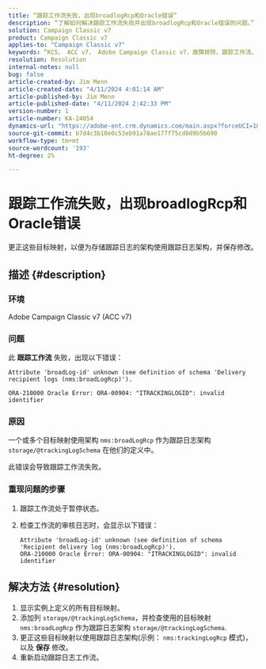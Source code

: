```yaml
---
title: “跟踪工作流失败，出现broadlogRcp和Oracle错误”
description: “了解如何解决跟踪工作流失败并出现broadlogRcp和Oracle错误的问题。”
solution: Campaign Classic v7
product: Campaign Classic v7
applies-to: "Campaign Classic v7"
keywords: “KCS， ACC v7， Adobe Campaign Classic v7，故障排除，跟踪工作流，失败， broadlogRcp，oracle，错误， storage/@trackingLogSchema”
resolution: Resolution
internal-notes: null
bug: false
article-created-by: Jim Menn
article-created-date: "4/11/2024 4:01:14 AM"
article-published-by: Jim Menn
article-published-date: "4/11/2024 2:42:33 PM"
version-number: 1
article-number: KA-24054
dynamics-url: "https://adobe-ent.crm.dynamics.com/main.aspx?forceUCI=1&pagetype=entityrecord&etn=knowledgearticle&id=3c08ec20-b8f7-ee11-a1fe-6045bd006268"
source-git-commit: b7d4c3b10e0c53eb91a78ae177f75cd0d9b5b690
workflow-type: tm+mt
source-wordcount: '193'
ht-degree: 2%

---
```


# 跟踪工作流失败，出现broadlogRcp和Oracle错误


更正这些目标映射，以便为存储跟踪日志的架构使用跟踪日志架构，并保存修改。

## 描述 {#description}


### 环境

Adobe Campaign Classic v7 (ACC v7)

### 问题

此 <b>跟踪工作流</b> 失败，出现以下错误：


```
Attribute 'broadLog-id' unknown (see definition of schema 'Delivery recipient logs (nms:broadLogRcp)').

ORA-210000 Oracle Error: ORA-00904: "ITRACKINGLOGID": invalid identifier
```


### 原因

一个或多个目标映射使用架构 `nms:broadLogRcp` 作为跟踪日志架构 `storage/@trackingLogSchema` 在他们的定义中。

此错误会导致跟踪工作流失败。

### 重现问题的步骤

1. 跟踪工作流处于暂停状态。
2. 检查工作流的审核日志时，会显示以下错误：




   ```
   Attribute 'broadLog-id' unknown (see definition of schema 'Recipient delivery log (nms:broadLogRcp)').
   ORA-210000 Oracle Error: ORA-00904: "ITRACKINGLOGID": invalid identifier
   ```



## 解决方法 {#resolution}


1. 显示实例上定义的所有目标映射。
2. 添加列 `storage/@trackingLogSchema`，并检查使用的目标映射 `nms:broadLogRcp` 作为跟踪日志架构 `storage/@trackingLogSchema`.
3. 更正这些目标映射以使用跟踪日志架构(示例： `nms:trackingLogRcp` 模式)，以及 <b>保存</b> 修改。
4. 重新启动跟踪日志工作流。

